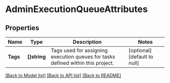# AdminExecutionQueueAttributes

## Properties
Name | Type | Description | Notes
------------ | ------------- | ------------- | -------------
**Tags** | **[]string** | Tags used for assigning execution queues for tasks defined within this project. | [optional] [default to null]

[[Back to Model list]](../README.md#documentation-for-models) [[Back to API list]](../README.md#documentation-for-api-endpoints) [[Back to README]](../README.md)


